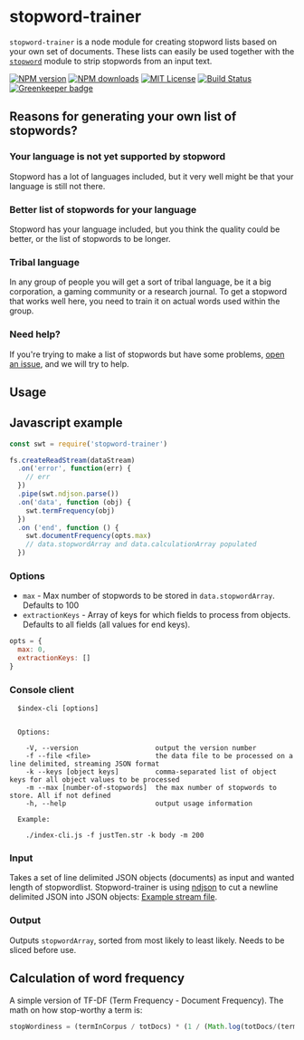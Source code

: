 # stopword-trainer

`stopword-trainer` is a node module for creating stopword lists based on your own set of documents. These lists can easily be used together with the [`stopword`](https://github.com/fergiemcdowall/stopword/) module to strip stopwords from an input text.

[![NPM version](http://img.shields.io/npm/v/stopword-trainer.svg?style=flat)](https://npmjs.org/package/stopword-trainer)
[![NPM downloads](http://img.shields.io/npm/dm/stopword-trainer.svg?style=flat)](https://npmjs.org/package/stopword-trainer)
[![MIT License](http://img.shields.io/badge/license-MIT-blue.svg?style=flat)](LICENSE)
[![Build Status](https://travis-ci.org/eklem/stopword-trainer.svg?branch=master)](https://travis-ci.org/eklem/stopword-trainer)
[![Greenkeeper badge](https://badges.greenkeeper.io/eklem/stopword-trainer.svg?style=flat)](https://greenkeeper.io/)

## Reasons for generating your own list of stopwords?

### Your language is not yet supported by stopword
Stopword has a lot of languages included, but it very well might be that your language is still not there.

### Better list of stopwords for your language
Stopword has your language included, but you think the quality could be better, or the list of stopwords to be longer.

### Tribal language
In any group of people you will get a sort of tribal language, be it a big corporation, a gaming community or a research journal. To get a stopword that works well here, you need to train it on actual words used within the group.

### Need help?
If you're trying to make a list of stopwords but have some problems, [open an issue](https://github.com/eklem/stopword-trainer/issues/new), and we will try to help.

## Usage

## Javascript example
```javascript
const swt = require('stopword-trainer')

fs.createReadStream(dataStream)
  .on('error', function(err) {
    // err
  })
  .pipe(swt.ndjson.parse())
  .on('data', function (obj) {
    swt.termFrequency(obj)
  })
  .on ('end', function () {
    swt.documentFrequency(opts.max)
    // data.stopwordArray and data.calculationArray populated
  })
```

### Options
* `max` - Max number of stopwords to be stored in `data.stopwordArray`. Defaults to 100
* `extractionKeys` - Array of keys for which fields to process from objects. Defaults to all fields (all values for end keys).

```javascript
opts = {
  max: 0,
  extractionKeys: []
}
```

### Console client
```
  $index-cli [options]


  Options:

    -V, --version                   output the version number
    -f --file <file>                the data file to be processed on a line delimited, streaming JSON format
    -k --keys [object keys]         comma-separated list of object keys for all object values to be processed
    -m --max [number-of-stopwords]  the max number of stopwords to store. All if not defined
    -h, --help                      output usage information
  
  Example:
  
    ./index-cli.js -f justTen.str -k body -m 200
```

### Input
Takes a set of line delimited JSON objects (documents) as input and wanted length of stopwordlist. Stopword-trainer is using [ndjson](https://github.com/maxogden/ndjson) to cut a newline delimited JSON into JSON objects: [Example stream file](https://github.com/fergiemcdowall/reuters-21578-json/blob/master/data/fullFileStream/justTen.str).

### Output
Outputs `stopwordArray`, sorted from most likely to least likely. Needs to be sliced before use.

## Calculation of word frequency
A simple version of TF-DF (Term Frequency - Document Frequency). The math on how stop-worthy a term is:
```javascript
stopWordiness = (termInCorpus / totDocs) * (1 / (Math.log(totDocs/(termInDocs - 1))))
```
